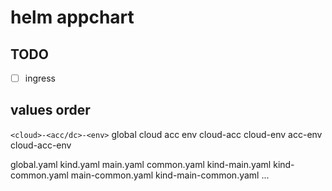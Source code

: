 # helm appchart

## TODO

- [ ] ingress

## values order

`<cloud>-<acc/dc>-<env>`
global
cloud
acc
env
cloud-acc
cloud-env
acc-env
cloud-acc-env

global.yaml
kind.yaml
main.yaml
common.yaml
kind-main.yaml
kind-common.yaml
main-common.yaml
kind-main-common.yaml
...

